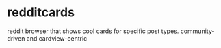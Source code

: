 # redditcards
reddit browser that shows cool cards for specific post types. community-driven and cardview-centric


